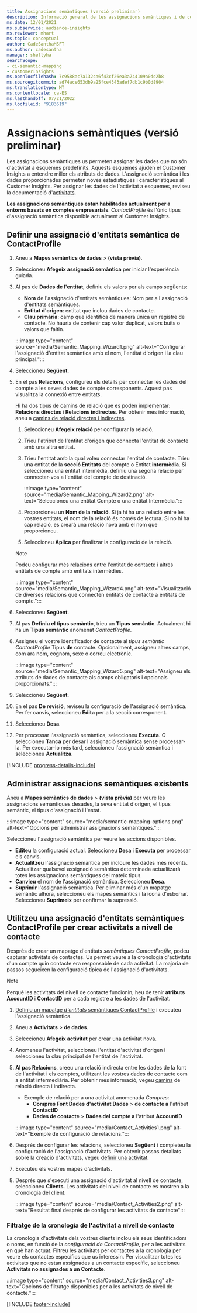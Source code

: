 ```yaml
---
title: Assignacions semàntiques (versió preliminar)
description: Informació general de les assignacions semàntiques i de com utilitzar-les.
ms.date: 12/01/2021
ms.subservice: audience-insights
ms.reviewer: mhart
ms.topic: conceptual
author: CadeSanthaMSFT
ms.author: cadesantha
manager: shellyha
searchScope:
- ci-semantic-mapping
- customerInsights
ms.openlocfilehash: 7c9588ac7a132ca6f43cf26ea3a744109a0dd2b8
ms.sourcegitcommit: ad74ace653db9a25fce4343adef7db1c9b0d8904
ms.translationtype: MT
ms.contentlocale: ca-ES
ms.lasthandoff: 07/21/2022
ms.locfileid: "9183619"
---
```

# <a name="semantic-mappings-preview"></a>Assignacions semàntiques (versió preliminar)

Les assignacions semàntiques us permeten assignar les dades que no són d'activitat a esquemes predefinits. Aquests esquemes ajuden el Customer Insights a entendre millor els atributs de dades. L'assignació semàntica i les dades proporcionades permeten noves estadístiques i característiques al Customer Insights. Per assignar les dades de l'activitat a esquemes, reviseu la documentació d'[activitats](activities.md).

**Les assignacions semàntiques estan habilitades actualment per a entorns basats en comptes empresarials**. *ContactProfile* és l'únic tipus d'assignació semàntica disponible actualment al Customer Insights.

## <a name="define-a-contactprofile-semantic-entity-mapping"></a>Definir una assignació d'entitats semàntica de ContactProfile

1. Aneu a **Mapes semàntics de dades** > **(vista prèvia)**.

1. Seleccioneu **Afegeix assignació semàntica** per iniciar l'experiència guiada.

1. Al pas de **Dades de l'entitat**, definiu els valors per als camps següents:

   - **Nom** de l'assignació d'entitats semàntiques: Nom per a l'assignació d'entitats semàntiques.
   - **Entitat d'origen**: entitat que inclou dades de contacte.
   - **Clau primària**: camp que identifica de manera única un registre de contacte. No hauria de contenir cap valor duplicat, valors buits o valors que faltin.

   :::image type="content" source="media/Semantic_Mapping_Wizard1.png" alt-text="Configurar l'assignació d'entitat semàntica amb el nom, l'entitat d'origen i la clau principal.":::

1. Seleccioneu **Següent**.

1. En el pas **Relacions**, configureu els detalls per connectar les dades del compte a les seves dades de compte corresponents. Aquest pas visualitza la connexió entre entitats.  

   Hi ha dos tipus de camins de relació que es poden implementar: **Relacions directes** i **Relacions indirectes**. Per obtenir més informació, aneu a [camins de relació directes i indirectes](relationships.md#relationship-paths).

   1. Seleccioneu **Afegeix relació** per configurar la relació.
   1. Trieu l'atribut de l'entitat d'origen que connecta l'entitat de contacte amb una altra entitat.
   1. Trieu l'entitat amb la qual voleu connectar l'entitat de contacte. Trieu una entitat de la **secció Entitats** del compte o Entitat **intermèdia**. Si seleccioneu una entitat intermèdia, definiu una segona relació per connectar-vos a l'entitat del compte de destinació.

      :::image type="content" source="media/Semantic_Mapping_Wizard2.png" alt-text="Seleccioneu una entitat Compte o una entitat Intermèdia.":::

   1. Proporcioneu un **Nom de la relació**. Si ja hi ha una relació entre les vostres entitats, el nom de la relació és només de lectura. Si no hi ha cap relació, es crearà una relació nova amb el nom que proporcioneu.
   1. Seleccioneu **Aplica** per finalitzar la configuració de la relació.

   > [!NOTE]
   > Podeu configurar més relacions entre l'entitat de contacte i altres entitats de compte amb entitats intermèdies.
   
     :::image type="content" source="media/Semantic_Mapping_Wizard4.png" alt-text="Visualització de diverses relacions que connecten entitats de contacte a entitats de compte.":::

1. Seleccioneu **Següent**.

1. Al pas **Definiu el tipus semàntic**, trieu un **Tipus semàntic**. Actualment hi ha un **Tipus semàntic** anomenat *ContactProfile*.

1. Assigneu el vostre identificador de contacte al *tipus semàntic ContactProfile* Tipus **de** contacte. Opcionalment, assigneu altres camps, com ara nom, cognom, sexe o correu electrònic.

   :::image type="content" source="media/Semantic_Mapping_Wizard5.png" alt-text="Assigneu els atributs de dades de contacte als camps obligatoris i opcionals proporcionats.":::

1. Seleccioneu **Següent**.

1. En el pas **De revisió**, reviseu la configuració de l'assignació semàntica. Per fer canvis, seleccioneu **Edita** per a la secció corresponent.

1. Seleccioneu **Desa**.

1. Per processar l'assignació semàntica, seleccioneu **Executa**. O seleccioneu **Tanca** per desar l'assignació semàntica sense processar-la. Per executar-lo més tard, seleccioneu l'assignació semàntica i seleccioneu **Actualitza**.

[!INCLUDE [progress-details-include](includes/progress-details-pane.md)]

## <a name="manage-existing-semantic-mappings"></a>Administrar assignacions semàntiques existents

Aneu a **Mapes semàntics de dades** > **(vista prèvia)** per veure les assignacions semàntiques desades, la seva entitat d'origen, el tipus semàntic, el tipus d'assignació i l'estat.

:::image type="content" source="media/semantic-mapping-options.png" alt-text="Opcions per administrar assignacions semàntiques.":::

Seleccioneu l'assignació semàntica per veure les accions disponibles.
- **Editeu** la configuració actual. Seleccioneu **Desa** i **Executa** per processar els canvis.
- **Actualitzeu** l'assignació semàntica per incloure les dades més recents. Actualitzar qualsevol assignació semàntica determinada actualitzarà totes les assignacions semàntiques del mateix tipus.
- **Canvieu** el nom de l'assignació semàntica. Seleccioneu **Desa**.
- **Suprimir** l'assignació semàntica. Per eliminar més d'un mapatge semàntic alhora, seleccioneu els mapes semàntics i la icona d'esborrar. Seleccioneu **Suprimeix** per confirmar la supressió.

## <a name="use-a-contactprofile-semantic-entity-mapping-to-create-contact-level-activities"></a>Utilitzeu una assignació d'entitats semàntiques ContactProfile per crear activitats a nivell de contacte

Després de crear un mapatge d'entitats *semàntiques ContactProfile*, podeu capturar activitats de contactes. Us permet veure a la cronologia d'activitats d'un compte quin contacte era responsable de cada activitat. La majoria de passos segueixen la configuració típica de l'assignació d'activitats.

   > [!NOTE]
   > Perquè les activitats del nivell de contacte funcionin, heu de tenir **atributs AccountID** i **ContactID** per a cada registre a les dades de l'activitat.

1. [Definiu un mapatge *d'entitats* semàntiques ContactProfile](#define-a-contactprofile-semantic-entity-mapping) i executeu l'assignació semàntica.

1. Aneu a **Activitats** > **de dades**.

1. Seleccioneu **Afegeix activitat** per crear una activitat nova.

1. Anomeneu l'activitat, seleccioneu l'entitat d'activitat d'origen i seleccioneu la clau principal de l'entitat de l'activitat.

1. **Al pas Relacions**, creeu una relació indirecta entre les dades de la font de l'activitat i els comptes, utilitzant les vostres dades de contacte com a entitat intermediària. Per obtenir més informació, vegeu [camins](relationships.md#relationship-paths) de relació directa i indirecta.
   - Exemple de relació per a una activitat anomenada *Compres*:
      - **Compres Font Dades d'activitat Dades** > **de contacte a** l'atribut **ContactID**
      - **Dades de contacte** > **Dades del compte a** l'atribut **AccountID**

   :::image type="content" source="media/Contact_Activities1.png" alt-text="Exemple de configuració de relacions.":::

1. Després de configurar les relacions, seleccioneu **Següent** i completeu la configuració de l'assignació d'activitats. Per obtenir passos detallats sobre la creació d'activitats, vegeu [definir una activitat](activities.md).

1. Executeu els vostres mapes d'activitats.

1. Després que s'executi una assignació d'activitat al nivell de contacte, seleccioneu **Clients**. Les activitats del nivell de contacte es mostren a la cronologia del client.

   :::image type="content" source="media/Contact_Activities2.png" alt-text="Resultat final després de configurar les activitats de contacte":::

### <a name="contact-level-activity-timeline-filtering"></a>Filtratge de la cronologia de l'activitat a nivell de contacte

La cronologia d'activitats dels vostres clients inclou els seus identificadors o noms, en funció de la *configuració de ContactProfile*, per a les activitats en què han actuat. Filtreu les activitats per contactes a la cronologia per veure els contactes específics que us interessin. Per visualitzar totes les activitats que no estan assignades a un contacte específic, seleccioneu **Activitats no assignades a un Contacte**.

:::image type="content" source="media/Contact_Activities3.png" alt-text="Opcions de filtratge disponibles per a les activitats de nivell de contacte.":::

[!INCLUDE [footer-include](includes/footer-banner.md)]
